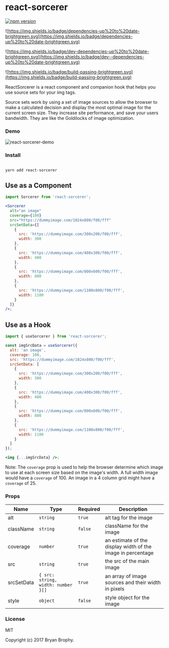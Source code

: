 # react-sorcerer

[![npm version](https://badge.fury.io/js/react-sorcerer.svg)](https://badge.fury.io/js/react-sorcerer)

![https://img.shields.io/badge/dependencies-up%20to%20date-brightgreen.svg](https://img.shields.io/badge/dependencies-up%20to%20date-brightgreen.svg)

![https://img.shields.io/badge/dev-dependencies-up%20to%20date-brightgreen.svg](https://img.shields.io/badge/dev--dependencies-up%20to%20date-brightgreen.svg)

![https://img.shields.io/badge/build-passing-brightgreen.svg](https://img.shields.io/badge/build-passing-brightgreen.svg)

ReactSorcerer is a react component and companion hook that helps you use source sets for your img tags.

Source sets work by using a set of image sources to allow the browser to make a calculated decision and display the most optimal image for the current screen size. They increase site performance, and save your users bandwidth. They are like the Goldilocks of image optimization.

### Demo

![react-sorcerer-demo](https://media.giphy.com/media/L2MvvdegguOwzUZV0h/giphy.gif)

### Install

```

yarn add react-sorcerer

```

## Use as a Component

```jsx
import Sorcerer from 'react-sorcerer';

<Sorcerer
  alt="an image"
  coverage={100}
  src="https://dummyimage.com/1024x800/f00/fff"
  srcSetData={[
    {
      src: 'https://dummyimage.com/300x200/f00/fff',
      width: 300
    },
    {
      src: 'https://dummyimage.com/400x300/f00/fff',
      width: 400
    },
    {
      src: 'https://dummyimage.com/800x600/f00/fff',
      width: 800
    },
    {
      src: 'https://dummyimage.com/1100x800/f00/fff',
      width: 1100
    }
  ]}
/>;
```

## Use as a Hook

```jsx
import { useSorcerer } from 'react-sorcerer';

const imgSrcData = useSorcerer({
  alt: 'an image',
  coverage: 100,
  src: 'https://dummyimage.com/1024x800/f00/fff',
  srcSetData: [
    {
      src: 'https://dummyimage.com/300x200/f00/fff',
      width: 300
    },
    {
      src: 'https://dummyimage.com/400x300/f00/fff',
      width: 400
    },
    {
      src: 'https://dummyimage.com/800x600/f00/fff',
      width: 800
    },
    {
      src: 'https://dummyimage.com/1100x800/f00/fff',
      width: 1100
    }
  ]
});

<img {...imgSrcData} />;
```

Note: The `coverage` prop is used to help the browser determine which image to use at each screen size based on the image's width. A full width image would have a `coverage` of 100. An image in a 4 column grid might have a `coverage` of 25.

### Props

| Name       | Type                               | Required | Description                                                 |
| ---------- | ---------------------------------- | -------- | ----------------------------------------------------------- |
| alt        | `string`                           | `true`   | alt tag for the image                                       |
| className  | `string`                           | `false`  | className for the image                                     |
| coverage   | `number`                           | `true`   | an estimate of the display width of the image in percentage |
| src        | `string`                           | `true`   | the src of the main image                                   |
| srcSetData | `{ src: string, width: number }[]` | `true`   | an array of image sources and their width in pixels         |
| style      | `object`                           | `false`  | style object for the image                                  |

### License

MIT

Copyright (c) 2017 Bryan Brophy.
